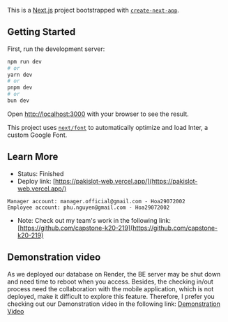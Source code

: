 This is a [Next.js](https://nextjs.org/) project bootstrapped with [`create-next-app`](https://github.com/vercel/next.js/tree/canary/packages/create-next-app).

## Getting Started

First, run the development server:

```bash
npm run dev
# or
yarn dev
# or
pnpm dev
# or
bun dev
```

Open [http://localhost:3000](http://localhost:3000) with your browser to see the result.

This project uses [`next/font`](https://nextjs.org/docs/basic-features/font-optimization) to automatically optimize and load Inter, a custom Google Font.

## Learn More

- Status: Finished
- Deploy link: [https://pakislot-web.vercel.app/](https://pakislot-web.vercel.app/)
```
Manager account: manager.official@gmail.com - Hoa29072002
Employee account: phu.nguyen@gmail.com - Hoa29072002
```
- Note: Check out my team's work in the following link: [https://github.com/capstone-k20-219](https://github.com/capstone-k20-219)

## Demonstration video
As we deployed our database on Render, the BE server may be shut down and need time to reboot when you access. Besides, the checking in/out process need the collaboration with the mobile application, which is not deployed, make it difficult to explore this feature. Therefore, I prefer you checking out our Demonstration video in the following link:
[Demonstration Video](https://drive.google.com/file/d/1E9vgt29YlSrzbmNblVoXtVQV_HpC19Ot/view?usp=sharing)
